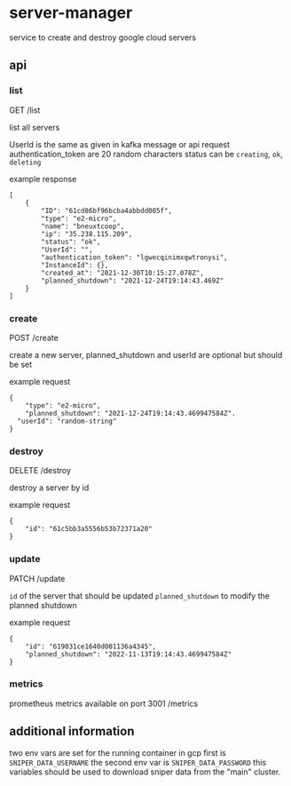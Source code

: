 # server-manager

service to create and destroy google cloud servers

## api

### list

GET /list

list all servers

UserId is the same as given in kafka message or api request
authentication_token are 20 random characters
status can be `creating`, `ok`, `deleting`

example response
```
[
	{
		"ID": "61cd86bf96bcba4abbdd005f",
		"type": "e2-micro",
		"name": "bneuxtcoop",
		"ip": "35.238.115.209",
		"status": "ok",
		"UserId": "",
		"authentication_token": "lgwecqinimxqwtronysi",
		"InstanceId": {},
		"created_at": "2021-12-30T10:15:27.078Z",
		"planned_shutdown": "2021-12-24T19:14:43.469Z"
	}
]
```

### create

POST /create

create a new server, planned_shutdown and userId are optional but should be set

example request
```
{
	"type": "e2-micro",
	"planned_shutdown": "2021-12-24T19:14:43.469947584Z".
  "userId": "random-string"
}
```

### destroy

DELETE /destroy

destroy a server by id

example request
```
{
	"id": "61c5bb3a5556b53b72371a20"
}
```

### update

PATCH /update

`id` of the server that should be updated
`planned_shutdown` to modify the planned shutdown

example request
```
{
	"id": "619031ce1640d001136a4345",
	"planned_shutdown": "2022-11-13T19:14:43.469947584Z"
}
```

### metrics

prometheus metrics available on port 3001 /metrics

## additional information

two env vars are set for the running container in gcp
first is `SNIPER_DATA_USERNAME` the second env var is `SNIPER_DATA_PASSWORD`
this variables should be used to download sniper data from the "main" cluster.

